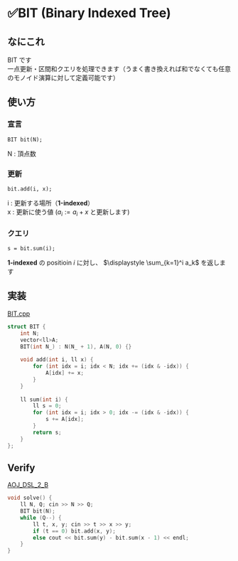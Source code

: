 # ✅BIT (Binary Indexed Tree)

## なにこれ
BIT です<br>
一点更新・区間和クエリを処理できます（うまく書き換えれば和でなくても任意のモノイド演算に対して定義可能です）

## 使い方
### 宣言
```
BIT bit(N);
```
N : 頂点数

### 更新
```
bit.add(i, x);
```
i : 更新する場所（**1-indexed**）<br>
x : 更新に使う値 ($a_i := a_i + x$ と更新します)

### クエリ
```
s = bit.sum(i);
```
**1-indexed** の positioin $i$ に対し、 $\displaystyle \sum_{k=1}^i a_k$ を返します

## 実装
[BIT.cpp](https://github.com/Oxojo/Oxojo-Library/blob/main/Structure/BIT.cpp)
```cpp
struct BIT {
    int N;
    vector<ll>A;
    BIT(int N_) : N(N_ + 1), A(N, 0) {}
    
    void add(int i, ll x) {
        for (int idx = i; idx < N; idx += (idx & -idx)) {
            A[idx] += x;
        }
    }
    
    ll sum(int i) {
        ll s = 0;
        for (int idx = i; idx > 0; idx -= (idx & -idx)) {
            s += A[idx];
        }
        return s;
    }
};
```

## Verify
[AOJ_DSL_2_B](https://onlinejudge.u-aizu.ac.jp/courses/library/3/DSL/2/DSL_2_B)
```cpp
void solve() {
	ll N, Q; cin >> N >> Q;
	BIT bit(N);
	while (Q--) {
		ll t, x, y; cin >> t >> x >> y;
		if (t == 0) bit.add(x, y);
		else cout << bit.sum(y) - bit.sum(x - 1) << endl;
	}
}
```
